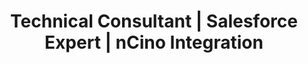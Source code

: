 ---
layout: resume
title: "Resume"

# --- HERO DETAILS ---
name: "Christian Torres"
title: "Technical Consultant | Salesforce Expert | nCino Integration"
initials: "CT"
contact:
  phone: "1 (234) 555-1234"
  email: "help@enhancv.com"
  linkedin: "https://linkedin.com/in/your-profile"
  website: "https://your-portfolio.com"

# --- MAIN CONTENT (LEFT COLUMN) ---
summary: |
  A dynamic and results-oriented Technical Consultant with over 3 years of specialized experience in Salesforce and nCino platform implementation. Proficient in Apex, JavaScript, and XML, with a proven track record of achieving a 20% increase in integration efficiency. Possesses strong analytical skills and a relentless dedication to achieving customer success in the complex world of cloud banking.

experience:
  - role: "Technical Consultant"
    company: "FinancialForce"
    company_url: "https://www.financialforce.com/"
    logo_url: "https://i.imgur.com/your-financialforce-logo.png"
    location: "Remote"
    dates: "03/2022 – Present"
    description: |
      - Led end-to-end Salesforce integration projects for enterprise clients, achieving a 30% average reduction in deployment time.
      - Collaborated directly with financial institutions to architect and implement 15+ bespoke Salesforce solutions.
  - role: "Salesforce Developer"
    company: "Appirio"
    company_url: "https://www.wipro.com/appi-rio/"
    logo_url: "https://i.imgur.com/your-appirio-logo.png"
    location: "Denver, CO"
    dates: "01/2020 – 02/2022"
    description: |
      - Implemented complex Salesforce and nCino customizations that enhanced business process efficiency by over 20%.
      - Developed robust Visualforce pages and custom Apex controllers, handling 1,000+ financial transactions per day.
  - role: "Salesforce Administrator"
    company: "Slalom Consulting"
    company_url: "https://www.slalom.com/"
    logo_url: "https://i.imgur.com/your-slalom-logo.png"
    location: "Seattle, WA"
    dates: "01/2017 – 12/2019"
    description: |
      - Managed user access and permissions for 300+ Salesforce users.
      - Customized dashboards and reports, enabling data-driven decision-making.

projects:
  - title: "Custom Salesforce Reporting Tool"
    link: "https://github.com/christiantorres/reporting-tool"
    stars: "1.2k"
    forks: "340"
    language: "Apex"
    language_color: "#C22D40"
    description: "Architected an open-source Salesforce reporting tool that increased report generation efficiency by 35%."
  - title: "Banking Data Integration Framework"
    link: "https://github.com/christiantorres/data-framework"
    stars: "850"
    forks: "120"
    language: "JavaScript"
    language_color: "#f1e05a"
    description: "Created a reusable framework for banking data integration on Salesforce, enhancing data accuracy by 30%."

education:
  - degree: "Bachelor of Technology in Computer Science"
    institution: "Illinois Institute of Technology"
    dates: "2014 – 2018"
  - degree: "Higher Secondary Certificate (12th Grade)"
    institution: "Denver Public School"
    dates: "2012 – 2014"

# --- SIDEBAR (RIGHT COLUMN) ---
skills:
  - name: "Salesforce Development"
    icon: "ph-cloud-lightning"
  - name: "Apex & SOQL"
    icon: "ph-code"
  - name: "Lightning Web Components"
    icon: "ph-wind"
  - name: "JavaScript & TypeScript"
    icon: "ph-file-js"
  - name: "Integration & APIs"
    icon: "ph-plugs-connected"
  - name: "Agile Methodologies"
    icon: "ph-arrows-clockwise"

certifications:
  - title: "AI Associate"
    id: "3648198"
    verify_link: "https://s.force.co/verifycerts"
    icon: "ph-brain"
  - title: "Tableau Data Analyst"
    id: "3112845"
    verify_link: "https://s.force.co/verifycerts"
    icon: "ph-chart-pie-slice"

achievements:
  - title: "Integration Efficiency Award"
    description: "Recognized at FinancialForce for achieving a 20% increase in integration efficiency."
  - title: "Customer Satisfaction Excellence"
    description: "Boosted customer satisfaction scores by 40% at Appirio through personalized consultations."

interests:
  - title: "Open Source Contribution"
    icon: "ph-git-branch"
    description: "Active contributor to open-source Salesforce tools and libraries on GitHub."
  - title: "Filmmaking & Storytelling"
    icon: "ph-film-slate"
    description: "Passionate about creating short films and tech documentaries on my YouTube channel."
  - title: "Mountain Hiking"
    icon: "ph-mountains"
    description: "Exploring the trails of the Rocky Mountains to recharge and find new perspectives."
---